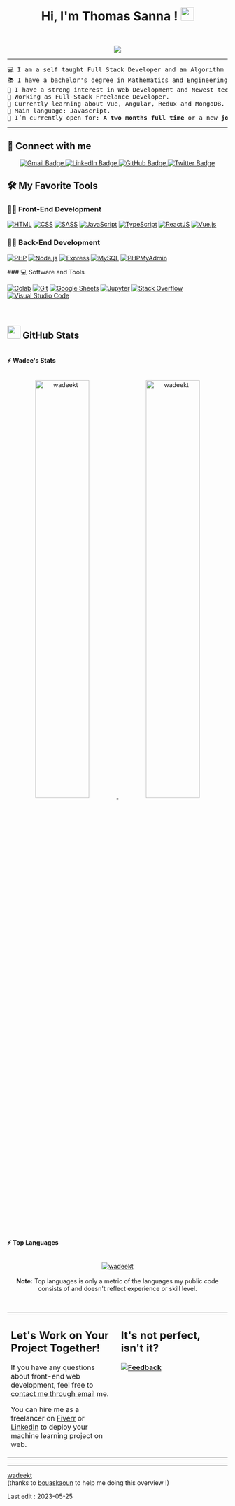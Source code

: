 <h1 align="center">
Hi, I'm Thomas Sanna !
	<a href="https://github.com/WadeeKT" target="_self">
		<img src="https://media.giphy.com/media/hvRJCLFzcasrR4ia7z/giphy.gif" width="30">
	</a>
</h1>
<br/>
<p align="center">
	<a href="https://github.com/wadeekt">
		<img src="https://readme-typing-svg.herokuapp.com?lines=Engineering+Sciences+Student;Full+Stack+Web+Developer;Freelancer;Always%20learning%20new%20things&center=true&width=380&height=45">
	</a>
</p>

<hr>

<pre>
💻 I am a self taught Full Stack Developer and an Algorithm Developer
📚 I have a bachelor's degree in Mathematics and Engineering Sciences. 🚩 Currently in Bachelor of Computer Engineering at the University of Corsica 'Pasquale Paoli' in France.
📝 I have a strong interest in Web Development and Newest technologies
🔭 Working as Full-Stack Freelance Developer.
🌱 Currently learning about Vue, Angular, Redux and MongoDB.
🌟 Main language: Javascript.
🤔 I’m currently open for: <b>A two months full time</b> or a new <b>job opportunity</b>.
</pre>
<hr>

## 🤝 Connect with me

<p align="center">
	<a href="mailto:thomassanna1e@gmail.com">
  	<img src="https://img.shields.io/badge/-Gmail-red?style=flat&logo=gmail&logoColor=white" alt="Gmail Badge">
	</a>
  <a href="https://www.linkedin.com/in/thomas-sanna-b74600277/">
  <img src="https://img.shields.io/badge/-LinkedIn-blue?style=flat&logo=linkedin&logoColor=white" alt="LinkedIn Badge">
</a>
<a href="https://github.com/wadeekt">
  <img src="https://img.shields.io/badge/-GitHub-darkblue?style=flat&logo=github&logoColor=white" alt="GitHub Badge">
</a>
<a href="https://twitter.com/wadeekt">
  <img src="https://img.shields.io/badge/-Twitter-blue?style=flat&logo=twitter&logoColor=white" alt="Twitter Badge">
</a>

</p>

## 🛠️ My Favorite Tools

### 👨‍💻 Front-End Development

<p>
    <a href="https://github.com/WadeeKT"><img alt="HTML" src="https://img.shields.io/badge/HTML%20-%23E34F26.svg?logo=html5&logoColor=white"></a>
    <a href="https://github.com/WadeeKT"><img alt="CSS" src="https://img.shields.io/badge/CSS%20-%231572B6.svg?logo=css3&logoColor=white"></a>
    <a href="https://github.com/WadeeKT"><img alt="SASS" src="https://img.shields.io/badge/SASS%20-%23CC6699.svg?logo=sass&logoColor=white"></a>
    <a href="https://github.com/WadeeKT"><img alt="JavaScript" src="https://img.shields.io/badge/JavaScript%20-%23F7DF1E.svg?logo=javascript&logoColor=black"></a>
    <a href="https://github.com/WadeeKT"><img alt="TypeScript" src="https://img.shields.io/badge/TypeScript%20-%23007ACC.svg?logo=typescript&logoColor=white"></a>
    <a href="https://github.com/WadeeKT"><img alt="ReactJS" src="https://img.shields.io/badge/ReactJS%20-%2361DAFB.svg?logo=react&logoColor=white"></a>
    <a href="https://github.com/WadeeKT"><img alt="Vue.js" src="https://img.shields.io/badge/Vue.js%20-%234FC08D.svg?logo=vue.js&logoColor=white"></a>
</p>

### 👨‍💻 Back-End Development

<p>
    <a href="https://github.com/WadeeKT"><img alt="PHP" src="https://img.shields.io/badge/PHP%20-%23777BB4.svg?logo=php&logoColor=white"></a>
    <a href="https://github.com/WadeeKT"><img alt="Node.js" src="https://img.shields.io/badge/Node.js%20-%23339933.svg?logo=node.js&logoColor=white"></a>
    <a href="https://github.com/WadeeKT"><img alt="Express" src="https://img.shields.io/badge/Express%20-%23000000.svg?logo=express&logoColor=white"></a>
    <a href="https://github.com/WadeeKT"><img alt="MySQL" src="https://img.shields.io/badge/MySQL%20-%2300f.svg?logo=mysql&logoColor=white"></a>
    <a href="https://github.com/WadeeKT"><img alt="PHPMyAdmin" src="https://img.shields.io/badge/PHPMyAdmin%20-%23007496.svg?logo=phpmyadmin&logoColor=white"></a>
</p>
### 💻 Software and Tools

<p>
    <a href="https://github.com/WadeeKT"><img alt="Colab" src="https://img.shields.io/badge/Colab-00b56a.svg?logo=google-colab&logoColor=white"></a>
    <a href="https://github.com/WadeeKT"><img alt="Git" src="https://img.shields.io/badge/Git%20-%23F05033.svg?logo=git&logoColor=white"></a>
    <a href="https://github.com/WadeeKT"><img alt="Google Sheets" src="https://img.shields.io/badge/Google%20Sheets%20-%2334A853.svg?logo=google%20sheets&logoColor=white"></a>
    <a href="https://github.com/WadeeKT"><img alt="Jupyter" src="https://img.shields.io/badge/Jupyter%20-%23F37626.svg?logo=Jupyter&logoColor=white"></a>
    <a href="https://github.com/WadeeKT"><img alt="Stack Overflow" src="https://img.shields.io/badge/-Stack%20Overflow-FE7A16?logo=stack-overflow&logoColor=white"></a>
    <a href="https://github.com/WadeeKT"><img alt="Visual Studio Code" src="https://img.shields.io/badge/Visual%20Studio%20Code-0078d7.svg?logo=visual-studio-code&logoColor=white"></a>
</p>
</br>

## <a href="https://github.com/wadeekt"><img src="https://www.blumbergdigital.com/wp-content/uploads/2020/10/stats-graphic-statistics-business-512.png" width="30"></a> GitHub Stats

<br/>
<summary><b>⚡ Wadee's Stats</b></summary>
<br/>
<p align="center">
	<a href="https://github.com/WadeeKT">
	<img width="49.5%" src="https://github-readme-stats.vercel.app/api?username=wadeekt&show_icons=true" alt="wadeekt">
	<img width="49.5%" src="https://github-readme-streak-stats.herokuapp.com/?user=wadeekt" alt="wadeekt">
	</a>
	<br/>
</p>
<br/>


<summary><b>⚡ Top Languages</b></summary>
<br/>

<p align="center">
	<a href="https://github.com/wadeekt">
	<img src="https://github-readme-stats.vercel.app/api/top-langs/?username=wadeekt&langs_count=8&layout=compact" alt="wadeekt">
	</a>
	<br/>
<br/>
<b>Note:</b> Top languages is only a metric of the languages my public code consists of and doesn't reflect experience or skill level.
</p>
<br/>

<table style="border: none">
  <tr>
  <td width="50%" valign="top">

## Let's Work on Your Project Together!

If you have any questions about front-end web development, feel free to <a href="mailto:thomassanna@gmail.com">contact me through email</a> me.

You can hire me as a freelancer on <a href="https://www.fiverr.com/wadeekt/be-your-front-end-web-developer-using-html-css-javascript">Fiverr</a> or <a href="https://www.linkedin.com/in/thomas-sanna-b74600277/">LinkedIn</a> to deploy your machine learning project on web.

  </td>
  <td width="50%" valign="top">

## It's not perfect, isn't it?

**<a href="https://github.com/wadeekt"><img alt="Feedback" src="https://img.shields.io/badge/Ask%20me-anything-1abc9c.svg"></a>**

  </td>
  </tr>
</table>

---

[wadeekt](https://github.com/wadeekt) <br>
(thanks to [bouaskaoun](https://github.com/bouaskaoun) to help me doing this overview !)

Last edit : 2023-05-25
